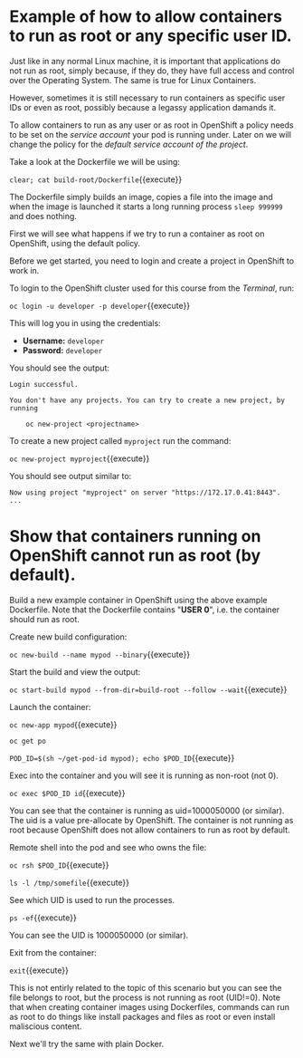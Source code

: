# Example of how to allow containers to run as root or any specific user ID.

Just like in any normal Linux machine, it is important that applications do not run as root, simply because, if they do, they have full access and control over the Operating System.   The same is true for Linux Containers. 

However, sometimes it is still necessary to run containers as specific user IDs or even as root, possibly because a legassy application damands it. 

To allow containers to run as any user or as root in OpenShift a policy needs to be set on the _service account_ your pod is running under. 
Later on we will change the policy for the _default service account of the project_.

Take a look at the Dockerfile we will be using:

``clear; cat build-root/Dockerfile``{{execute}}

The Dockerfile simply builds an image, copies a file into the image and when the image is launched it starts a long running process ``sleep 999999`` and does nothing.

First we will see what happens if we try to run a container as root on OpenShift, using the default policy. 

Before we get started, you need to login and create a project in OpenShift
to work in.

To login to the OpenShift cluster used for this course from the _Terminal_,
run:

``oc login -u developer -p developer``{{execute}}

This will log you in using the credentials:

* **Username:** ``developer``
* **Password:** ``developer``

You should see the output:

```
Login successful.

You don't have any projects. You can try to create a new project, by running

    oc new-project <projectname>
```

To create a new project called ``myproject`` run the command:

``oc new-project myproject``{{execute}}

You should see output similar to:

```
Now using project "myproject" on server "https://172.17.0.41:8443".
...
```

# Show that containers running on OpenShift cannot run as root (by default).

Build a new example container in OpenShift using the above example Dockerfile. 
Note that the Dockerfile contains "**USER 0**", i.e. the container should run as root.

Create new build configuration:

``oc new-build --name mypod --binary``{{execute}}

Start the build and view the output:

``oc start-build mypod --from-dir=build-root --follow --wait``{{execute}}

Launch the container:

``oc new-app mypod``{{execute}}

``oc get po``

``POD_ID=$(sh ~/get-pod-id mypod); echo $POD_ID``{{execute}}

Exec into the container and you will see it is running as non-root (not 0).

``oc exec $POD_ID id``{{execute}}

You can see that the container is running as uid=1000050000 (or similar).  The uid is a value pre-allocate by OpenShift.  The container is not running as root because OpenShift does not allow containers to run as root by default. 

Remote shell into the pod and see who owns the file:

``oc rsh $POD_ID``{{execute}}

``ls -l /tmp/somefile``{{execute}}

See which UID is used to run the processes. 

``ps -ef``{{execute}}

You can see the UID is 1000050000 (or similar).

Exit from the container:

``exit``{{execute}}

This is not entirly related to the topic of this scenario but you can see the file belongs to root, but the process is not running as root (UID!=0). Note that when creating container images using Dockerfiles, commands can run as root to do things like install packages and files as root or even install maliscious content. 

Next we'll try the same with plain Docker.

